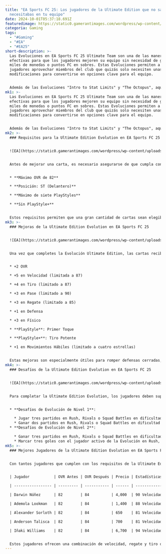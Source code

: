 ```yaml
---
title: "EA Sports FC 25: Los jugadores de la Ultimate Edition que no sabías que
  necesitabas en tu equipo"
date: 2024-10-01T05:37:18.691Z
featuredimage: https://static0.gamerantimages.com/wordpress/wp-content/uploads/2024/09/ea-sports-fc-25-ultimate-edition-evolution-players.jpg?q=70&fit=crop&w=1140&h=&dpr=1
categoria: Gaming
tags:
  - "#Gaming"
  - "#EA"
  - "#EA25"
short-description: >-
  Las Evoluciones en EA Sports FC 25 Ultimate Team son una de las maneras más
  efectivas para que los jugadores mejoren su equipo sin necesidad de gastar
  miles de monedas o puntos FC en sobres. Estas Evoluciones permiten a los
  jugadores aprovechar miembros del club que quizás solo necesiten unas cuantas
  modificaciones para convertirse en opciones clave para el equipo.


  Además de las Evoluciones "Intro to Stat Limits" y "The Octopus", aquellos jugadores que hayan comprado la Ultimate Edition de
mk1: >-
  Las Evoluciones en EA Sports FC 25 Ultimate Team son una de las maneras más
  efectivas para que los jugadores mejoren su equipo sin necesidad de gastar
  miles de monedas o puntos FC en sobres. Estas Evoluciones permiten a los
  jugadores aprovechar miembros del club que quizás solo necesiten unas cuantas
  modificaciones para convertirse en opciones clave para el equipo.


  Además de las Evoluciones "Intro to Stat Limits" y "The Octopus", aquellos jugadores que hayan comprado la Ultimate Edition de EA Sports FC 25 tienen acceso a otra Evolución especial para la cual muchos jugadores de todo el mundo son elegibles. Aquí te mostramos los mejores jugadores de la Ultimate Edition Evolution que puedes mejorar en EA Sports FC 25.
mk2: >-
  ### Requisitos para la Ultimate Edition Evolution en EA Sports FC 25


  ![EA](https://static0.gamerantimages.com/wordpress/wp-content/uploads/2024/09/club-member-reward-in-ea-sports-fc-25.jpg?q=49&fit=crop&w=825&dpr=2 "EA")


  Antes de mejorar una carta, es necesario asegurarse de que cumpla con los criterios establecidos por EA Sports. A continuación, se muestra la lista completa de los requisitos para la Ultimate Edition Evolution:


  * **Máximo OVR de 82**

  * **Posición: ST (Delantero)**

  * **Máximo de siete PlayStyles**

  * **Sin PlayStyle+**


  Estos requisitos permiten que una gran cantidad de cartas sean elegibles para una mejora. Una vez completada la evolución, algunas cartas pueden alcanzar el nivel de algunas de las opciones más costosas disponibles en el juego.
mk3: >-
  ### Mejoras de la Ultimate Edition Evolution en EA Sports FC 25


  ![EA](https://static0.gamerantimages.com/wordpress/wp-content/uploads/2024/09/city-4.jpg?q=49&fit=crop&w=825&dpr=2 "AE")


  Una vez que completes la Evolución Ultimate Edition, las cartas recibirán las siguientes mejoras:


  * +2 OVR

  * +5 en Velocidad (limitada a 87)

  * +4 en Tiro (limitado a 87)

  * +3 en Pase (limitado a 90)

  * +3 en Regate (limitado a 85)

  * +1 en Defensa

  * +3 en Físico

  * **PlayStyle**: Primer Toque

  * **PlayStyle+**: Tiro Potente

  * +1 en Movimientos Hábiles (limitado a cuatro estrellas)


  Estas mejoras son especialmente útiles para romper defensas cerradas, ya que aumentan la velocidad y el regate, mientras que las mejoras en el tiro, combinadas con el **PlayStyle+ Tiro Potente**, aseguran que muchas veces el balón termine en el fondo de la red.
mk4: >-
  ### Desafíos de la Ultimate Edition Evolution en EA Sports FC 25


  ![EA](https://static0.gamerantimages.com/wordpress/wp-content/uploads/2024/09/ea-sports-fc-25-check-stats.jpg?q=49&fit=crop&w=825&dpr=2 "AA")


  Para completar la Ultimate Edition Evolution, los jugadores deben superar una serie de objetivos en el juego con la carta que desean mejorar. Aquí está la lista completa de objetivos:


  * **Desafíos de Evolución de Nivel 1**:

    * Jugar tres partidos en Rush, Rivals o Squad Battles en dificultad Semi-Pro usando el jugador activo de la Evolución.
    * Ganar dos partidos en Rush, Rivals o Squad Battles en dificultad Semi-Pro con el jugador activo de la Evolución.
  * **Desafíos de Evolución de Nivel 2**:

    * Ganar tres partidos en Rush, Rivals o Squad Battles en dificultad Semi-Pro con el jugador activo de la Evolución.
    * Marcar tres goles con el jugador activo de la Evolución en Rush, Rivals o Squad Battles en dificultad Semi-Pro.
mk5: >-
  ### Mejores Jugadores de la Ultimate Edition Evolution en EA Sports FC 25


  Con tantos jugadores que cumplen con los requisitos de la Ultimate Edition Evolution, puede ser complicado elegir el que más beneficiará a tu equipo, según los jugadores que ya forman parte de tu once inicial. A continuación, te damos algunas recomendaciones que están garantizadas para marcar la diferencia:


  | Jugador           | OVR Antes | OVR Después | Precio | Estadísticas Clave               |

  | ----------------- | --------- | ----------- | ------ | -------------------------------- |

  | Darwin Núñez      | 82        | 84          | 4,000  | 90 Velocidad, 84 Tiro, 81 Regate |

  | Ademola Lookman   | 82        | 84          | 1,400  | 88 Velocidad, 85 Tiro, 86 Regate |

  | Alexander Sorloth | 82        | 84          | 650    | 81 Velocidad, 86 Tiro            |

  | Anderson Talisca  | 82        | 84          | 700    | 81 Velocidad, 87 Tiro, 85 Regate |

  | Iñaki Williams    | 82        | 84          | 6,700  | 94 Velocidad, 85 Tiro, 83 Regate |


  Estos jugadores ofrecen una combinación de velocidad, regate y tiro que los convierte en excelentes opciones para la evolución. Especialmente si estás buscando mejorar jugadores con enlaces de química fuertes, como Williams con LaLiga o Talisca con la liga Pro de Arabia Saudita, estas opciones no te decepcionarán.
---
```

